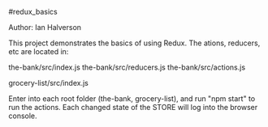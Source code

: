 #redux_basics

Author: Ian Halverson

This project demonstrates the basics of using Redux. The ations, reducers, etc
are located in:

the-bank/src/index.js
the-bank/src/reducers.js
the-bank/src/actions.js

grocery-list/src/index.js

Enter into each root folder (the-bank, grocery-list), and run "npm start" to run
the actions. Each changed state of the STORE will log into the browser console.
